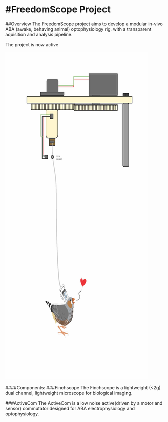#FreedomScope Project
============

##Overview
The FreedomScope project aims to develop a modular in-vivo ABA (awake, behaving animal) optophysiology rig, with a transparent aquisition and analysis pipeline.

The project is now active 

![ScreenShot](1_Page_3.jpg)



####Components: 
###Finchscope
The Finchscope is a lightweight (<2g) dual channel, lightweight microscope for biological imaging. 

###ActiveCom
The ActiveCom is a low noise active(driven by a motor and sensor) commutator designed for ABA electrophysiology and optophysiology.



